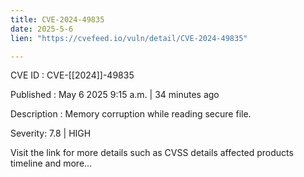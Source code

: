 ```yaml
---
title: CVE-2024-49835
date: 2025-5-6
lien: "https://cvefeed.io/vuln/detail/CVE-2024-49835"

---
```


CVE ID : CVE-[[2024]]-49835

Published :  May 6
2025
9:15 a.m. | 34 minutes ago

Description : Memory corruption while reading secure file.

Severity: 7.8 | HIGH

Visit the link for more details
such as CVSS details
affected products
timeline
and more...
